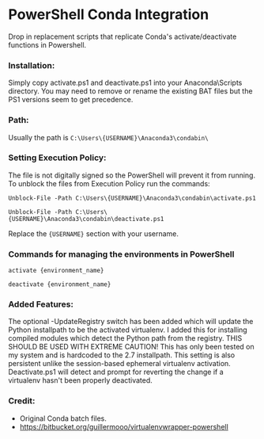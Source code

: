 PowerShell Conda Integration
===========

Drop in replacement scripts that replicate Conda's activate/deactivate functions in Powershell.

### Installation:
Simply copy activate.ps1 and deactivate.ps1 into your Anaconda\Scripts directory.  You may need to remove or rename the existing BAT files but the PS1 versions seem to get precedence.

### Path:
Usually the path is `C:\Users\{USERNAME}\Anaconda3\condabin\`

### Setting Execution Policy:
The file is not digitally signed so the PowerShell will prevent it from running. To unblock the files from Execution Policy run the commands:

`Unblock-File -Path C:\Users\{USERNAME}\Anaconda3\condabin\activate.ps1`

`Unblock-File -Path C:\Users\{USERNAME}\Anaconda3\condabin\deactivate.ps1`

Replace the `{USERNAME}` section with your username.

### Commands for managing the environments in PowerShell
`activate {environment_name}`

`deactivate {environment_name}`

### Added Features:
The optional -UpdateRegistry switch has been added which will update the Python installpath to be the activated virtualenv.  I added this for installing compiled modules which detect the Python path from the registry.
THIS SHOULD BE USED WITH EXTREME CAUTION!  This has only been tested on my system and is hardcoded to the 2.7 installpath.  This setting is also persistent unlike the session-based ephemeral virtualenv activation.  Deactivate.ps1 will detect and prompt for reverting the change if a virtualenv hasn't been properly deactivated.

### Credit:
* Original Conda batch files.
* https://bitbucket.org/guillermooo/virtualenvwrapper-powershell
